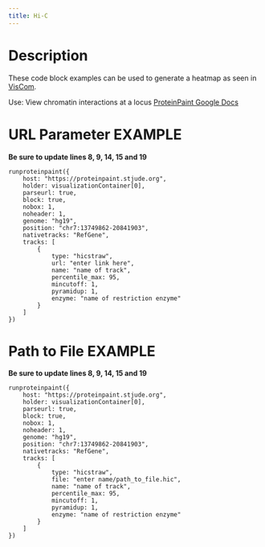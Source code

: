 ```yaml
---
title: Hi-C
---
```


# Description 
These code block examples can be used to generate a heatmap as seen in [VisCom](https://viz.stjude.cloud/st-jude-cloud-demo/visualization/genomepaint-hi-c-example~37).

Use: View chromatin interactions at a locus
[ProteinPaint Google Docs](https://docs.google.com/document/d/1MQ0Z_AD5moDmaSx2tcn7DyVKGp49TS63pO0cceGL_Ns/edit)

# URL Parameter EXAMPLE
**Be sure to update lines 8, 9, 14, 15 and 19** 

``` JS
runproteinpaint({
    host: "https://proteinpaint.stjude.org",
    holder: visualizationContainer[0],
    parseurl: true,
    block: true,
    nobox: 1,
    noheader: 1,
    genome: "hg19",
    position: "chr7:13749862-20841903",
    nativetracks: "RefGene",
    tracks: [
        {
            type: "hicstraw",
            url: "enter link here",
            name: "name of track",
            percentile_max: 95,
            mincutoff: 1,
            pyramidup: 1,
            enzyme: "name of restriction enzyme"
        }
    ]
})
```

# Path to File EXAMPLE
**Be sure to update lines 8, 9, 14, 15 and 19** 

``` JS
runproteinpaint({
    host: "https://proteinpaint.stjude.org",
    holder: visualizationContainer[0],
    parseurl: true,
    block: true,
    nobox: 1,
    noheader: 1,
    genome: "hg19",
    position: "chr7:13749862-20841903",
    nativetracks: "RefGene",
    tracks: [
        {
            type: "hicstraw",
            file: "enter name/path_to_file.hic",
            name: "name of track",
            percentile_max: 95,
            mincutoff: 1,
            pyramidup: 1,
            enzyme: "name of restriction enzyme"
        }
    ]
})
```